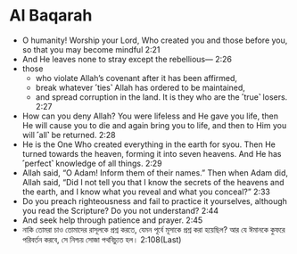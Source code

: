 # Al Baqarah
- O humanity! Worship your Lord, Who created you and those before you, so that you may become mindful 2:21
- And He leaves none to stray except the rebellious— 2:26
- those 
  - who violate Allah’s covenant after it has been affirmed,
  - break whatever ˹ties˺ Allah has ordered to be maintained, 
  - and spread corruption in the land. It is they who are the ˹true˺ losers. 2:27
- How can you deny Allah? You were lifeless and He gave you life, then He will cause you to die and again bring you to life, and then to Him you will ˹all˺ be returned. 2:28
- He is the One Who created everything in the earth for syou. Then He turned towards the heaven, forming it into seven heavens. And He has ˹perfect˺ knowledge of all things. 2:29
- Allah said, “O Adam! Inform them of their names.” Then when Adam did, Allah said, “Did I not tell you that I know the secrets of the heavens and the earth, and I know what you reveal and what you conceal?” 2:33
- Do you preach righteousness and fail to practice it yourselves, although you read the Scripture? Do you not understand? 2:44
- And seek help through patience and prayer. 2:45
- নাকি তোমরা চাও তোমাদের রাসূলকে প্রশ্ন করতে, যেমন পূর্বে মূসাকে প্রশ্ন করা হয়েছিল? আর যে ঈমানকে কুফরে পরিবর্তন করবে, সে নিশ্চয় সোজা পথবিচ্যুত হল। 2:108(Last)